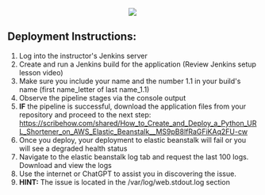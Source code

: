 <p align="center">
<img src="https://github.com/kura-labs-org/kuralabs_deployment_1/blob/main/Kuralogo.png">
</p>

## Deployment Instructions:
1. Log into the instructor's Jenkins server
2. Create and run a Jenkins build for the application (Review Jenkins setup lesson video)
3. Make sure you include your name and the number 1.1 in your build's name (first name_letter of last name_1.1)
4. Observe the pipeline stages via the console output
5. **IF** the pipeline is successful, download the application files from your repository and proceed to the next step: https://scribehow.com/shared/How_to_Create_and_Deploy_a_Python_URL_Shortener_on_AWS_Elastic_Beanstalk__MS9pB8lfRaGFiKAq2FU-cw                                     
6. Once you deploy, your deployment to elastic beanstalk will fail or you will see a degraded health status
7. Navigate to the elastic beanstalk log tab and request the last 100 logs. Download and view  the logs
8. Use the internet or ChatGPT to assist you in discovering the issue.
9. **HINT:** The issue is located in the /var/log/web.stdout.log section 
